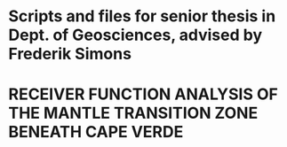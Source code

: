 # Scripts and files for senior thesis in Dept. of Geosciences, advised by Frederik Simons
# RECEIVER FUNCTION ANALYSIS OF THE MANTLE TRANSITION ZONE BENEATH CAPE VERDE
